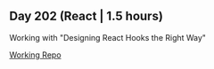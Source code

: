 ## Day 202 (React | 1.5 hours)

Working with "Designing React Hooks the Right Way"

[Working Repo](https://github.com/alexvyber/designing-react-hooks-the-right-way)

